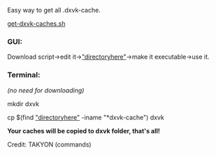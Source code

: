 Easy way to get all .dxvk-cache.

[get-dxvk-caches.sh](https://github.com/begin-theadventure/dxvk-caches/releases/download/1.0.0/get-dxvk-caches.sh)

### GUI:

Download script->edit it->["directoryhere"](https://github.com/begin-theadventure/dxvk-caches#directories)->make it executable->use it.

### Terminal:

_(no need for downloading)_

mkdir dxvk

cp $(find ["directoryhere"](https://github.com/begin-theadventure/dxvk-caches#directories) -iname "*dxvk-cache") dxvk


**Your caches will be copied to dxvk folder, that's all!**

Credit: TAKYON (commands)
